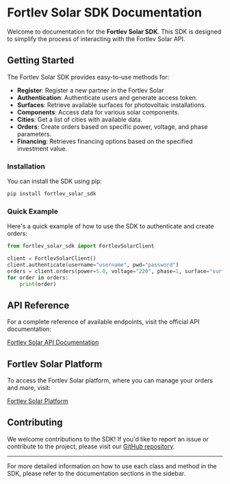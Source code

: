 
# Fortlev Solar SDK Documentation

Welcome to documentation for the **Fortlev Solar SDK**. This SDK is designed to simplify the process of interacting with the Fortlev Solar API.

## Getting Started

The Fortlev Solar SDK provides easy-to-use methods for:

- **Register**: Register a new partner in the Fortlev Solar
- **Authentication**: Authenticate users and generate access token.
- **Surfaces**: Retrieve available surfaces for photovoltaic installations.
- **Components**: Access data for various solar components.
- **Cities**: Get a list of cities with available data.
- **Orders**: Create orders based on specific power, voltage, and phase parameters.
- **Financing**: Retrieves financing options based on the specified investment value.

### Installation

You can install the SDK using pip:

```bash
pip install fortlev_solar_sdk
```

### Quick Example

Here's a quick example of how to use the SDK to authenticate and create orders:

```python
from fortlev_solar_sdk import FortlevSolarClient

client = FortlevSolarClient()
client.authenticate(username="username", pwd="password")
orders = client.orders(power=5.0, voltage="220", phase=1, surface="surface_id", city="city_id")
for order in orders:
    print(order)
```

## API Reference

For a complete reference of available endpoints, visit the official API documentation:

[Fortlev Solar API Documentation](https://api-platform.fortlevsolar.app/partner/docs)

## Fortlev Solar Platform

To access the Fortlev Solar platform, where you can manage your orders and more, visit:

[Fortlev Solar Platform](https://fortlevsolar.app)

## Contributing

We welcome contributions to the SDK! If you'd like to report an issue or contribute to the project, please visit our [GitHub repository](https://github.com/patrickpasquini/fortlev_solar_sdk).

---

For more detailed information on how to use each class and method in the SDK, please refer to the documentation sections in the sidebar.